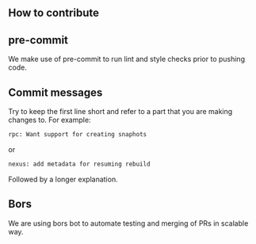 ## How to contribute

## pre-commit

We make use of pre-commit to run lint and style checks prior to pushing code.

## Commit messages

Try to keep the first line short and refer to a part that you are making changes to. For example:

```bash
rpc: Want support for creating snaphots
```

or

```bash
nexus: add metadata for resuming rebuild
```

Followed by a longer explanation.

## Bors

We are using bors bot to automate testing and merging of PRs in scalable way.
